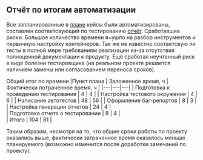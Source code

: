 ## Отчёт  по итогам автоматизации

Все запланированные в [плане](https://github.com/JulyJulyZH/qa.diploma/blob/main/Documents/Plan.md) кейсы были автоматизированы, составлен соответсвующий по тестированию [отчёт](https://github.com/JulyJulyZH/qa.diploma/blob/main/Documents/Report.md).
Сработавшие риски: Большое количество времени я=ушло на разбор инструментов и первичную настройку контейнеров. Так же не известно соответсвую ли тесты в полной мере требованиям реализации из-за отсутствия полноценной документации к продукту. Ещё сработал неучтенный риск в виде болезни тестировщика (на реальном проекте решается наличием замены или согласованием переноса сроков).

Общий итог по времени
|Пункт плана   |  Заложенное время, ч | Фактически потраченное время, ч |
|---|---|---|
| Подготовка к проведению тестирования  |  4 | 4  | 
| Настройка тестового окружения  | 4  | 6  | 
| Написание автотестов  | 48  | 56  | 
| Оформление баг-репортов  | 8  | 3 | 
|  Настройка генерации отчетов | 24  | 4  |   
| Подготовка отчета о тестировании  | 8  | 4 |  
| Итого  | 104  | 81 |  
 
Таким образом, несмотря на то, что общие сроки работы по проекту оказались выше, фактически затраченное время оказалось меньше планируемого (возможно изменится после доработки замечаний по проекту).
